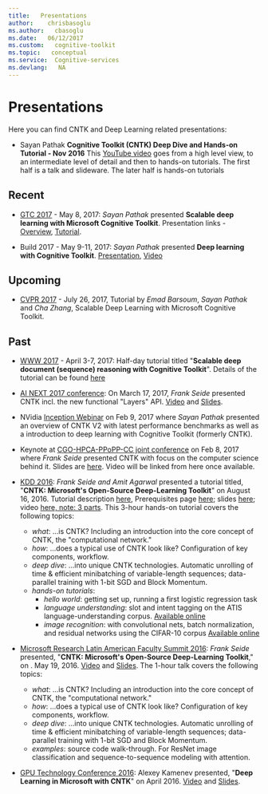 ```yaml
---
title:   Presentations
author:    chrisbasoglu
ms.author:   cbasoglu
ms.date:   06/12/2017
ms.custom:   cognitive-toolkit
ms.topic:   conceptual
ms.service:  Cognitive-services
ms.devlang:   NA
---
```


# Presentations

Here you can find CNTK and Deep Learning related presentations:

* Sayan Pathak **Cognitive Toolkit (CNTK) Deep Dive and Hands-on Tutorial - Nov 2016** This [YouTube video](https://www.youtube.com/watch?v=pl-kbFJ1KzU) goes from a high level view, to an intermediate level of detail and then to hands-on tutorials. The first half is a talk and slideware. The later half is hands-on tutorials

## Recent 

* [GTC 2017](https://gputechconf2017.smarteventscloud.com/connect/sessionDetail.ww?SESSION_ID=110233) - May 8, 2017: *Sayan Pathak* presented **Scalable deep learning with Microsoft Cognitive Toolkit**. Presentation links - [Overview](http://www.cntk.ai/Tutorials/GTC2017/S7129_Scalable_Deep_Learning_with_Microsoft_Cognitive_Toolkit_SayanPathak.pdf), [Tutorial](http://www.cntk.ai/Tutorials/GTC2017/GTC_2017_05_CNTK_Tutorials_Shared.pdf).

* Build 2017 - May 9-11, 2017: *Sayan Pathak* presented **Deep learning with Cognitive Toolkit**. [Presentation](http://www.cntk.ai/Tutorials/Build2017/Build_2017_05_CNTK_Overview_v2.pdf), [Video](https://channel9.msdn.com/Events/Build/2017/B8038)

## Upcoming

* [CVPR 2017](http://cvpr2017.thecvf.com/program/tutorials) - July 26, 2017, Tutorial by *Emad Barsoum*, *Sayan Pathak* and *Cha Zhang*, Scalable Deep Learning with Microsoft Cognitive Toolkit.

## Past

* [WWW 2017](http://www.www2017.com.au/program/tutorials.php) - April 3-7, 2017: Half-day tutorial titled "**Scalable deep document (sequence) reasoning with Cognitive Toolkit**". Details of the tutorial can be found [here](./WWW-2017-Tutorial.md)

* [AI NEXT 2017 conference](http://www.ainextconf.com/): On March 17, 2017, *Frank Seide* presented CNTK incl. the new functional "Layers" API. [Video](https://www.youtube.com/watch?v=w5_E-g2UaAg) and [Slides](https://github.com/Microsoft/CNTK/wiki/ppt/CNTK-AI-NEXT-Mar-2017-Frank-Seide-print.pdf).

* NVidia [Inception Webinar](http://cc.readytalk.com/play?id=8kpkke) on Feb 9, 2017 where *Sayan Pathak* presented an overview of CNTK V2 with latest performance benchmarks as well as a introduction to deep learning with Cognitive Toolkit (formerly CNTK).

* Keynote at [CGO-HPCA-PPoPP-CC joint conference](http://cgo.org/cgo2017/program.html) on Feb 8, 2017 where *Frank Seide* presented CNTK with focus on the computer science behind it. Slides are [here](https://github.com/Microsoft/CNTK/wiki/ppt/CNTK-and-the-CS-behind-it-CGO-HPCA-PPoPP-CC-Keynote-Feb-2017-Frank-Seide-print.pdf). Video will be linked from here once available.

* [KDD 2016](http://www.kdd.org/kdd2016/): *Frank Seide and Amit Agarwal* presented a tutorial titled,  "**CNTK: Microsoft's Open-Source Deep-Learning Toolkit**" on August 16, 2016. Tutorial description [here](http://www.kdd.org/kdd2016/tutorials/view/cntk), Prerequisites page [here](./KDD-2016-Tutorial.md); slides [here](https://cntk.ai/kdd/CNTK-Hands-On-KDD2016-Frank-Seide-and-Amit-Agarwal.zip); video [here, note: 3 parts](http://videolectures.net/kdd2016_tutorial_deep_learning_toolkit/).
This 3-hour hands-on tutorial covers the following topics:
    * *what*: ...is CNTK? Including an introduction into the core concept of CNTK, the "computational network."
    * *how*: ...does a typical use of CNTK look like? Configuration of key components, workflow.
    * *deep dive*: ...into unique CNTK technologies. Automatic unrolling of time & efficient minibatching of variable-length sequences; data-parallel training with 1-bit SGD and Block Momentum.
    * *hands-on tutorials*:
      * *hello world*: getting set up, running a first logistic regression task
      * *language understanding*: slot and intent tagging on the ATIS language-understanding corpus. [Available online](./Hands-On-Labs-Language-Understanding.md)
      * *image recognition*: with convolutional nets, batch normalization,
        and residual networks using the CIFAR-10 corpus [Available online](./Hands-On-Labs-Image-Recognition.md)

* [Microsoft Research Latin American Faculty Summit 2016](http://research.microsoft.com/en-us/events/latamfacsum2016/): *Frank Seide* presented, "**CNTK: Microsoft's Open-Source Deep-Learning Toolkit**," on . May 19, 2016. [Video](https://www.youtube.com/watch?v=TK671HxrufE&feature=youtu.be) and <a href="https://github.com/Microsoft/CNTK/wiki/ppt/LATAM_Frank_Seide_CNTK,%202016-5-19,%20Print.pptx" target="_blank">Slides</a>. The 1-hour talk covers the following topics:
    * *what*: ...is CNTK? Including an introduction into the core concept of CNTK, the "computational network."
    * *how*: ...does a typical use of CNTK look like? Configuration of key components, workflow.
    * *deep dive*: ...into unique CNTK technologies. Automatic unrolling of time & efficient minibatching of variable-length sequences; data-parallel training with 1-bit SGD and Block Momentum.
    * *examples*: source code walk-through. For ResNet image classification and sequence-to-sequence modeling with attention.

* [GPU Technology Conference 2016](http://www.gputechconf.com/): Alexey Kamenev presented, "**Deep Learning in Microsoft with CNTK**" on April 2016. [Video](http://on-demand.gputechconf.com/gtc/2016/video/S6843.html) and <a href="https://github.com/Microsoft/CNTK/wiki/ppt/S6843-Deep-Learning-in-Microsoft-with-CNTK.pptx" target="_blank">Slides</a>.
